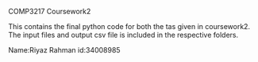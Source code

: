 COMP3217 Coursework2

This contains the final python code for both the tas
given in coursework2. The input files and output csv file
is included in the respective folders.


Name:Riyaz Rahman
id:34008985
